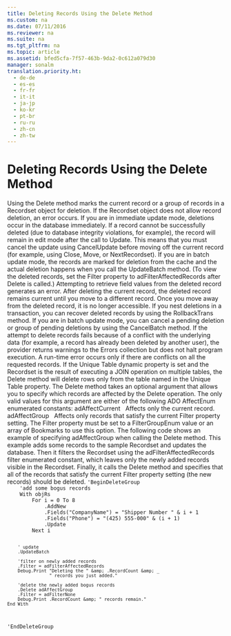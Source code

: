 ```yaml
---
title: Deleting Records Using the Delete Method
ms.custom: na
ms.date: 07/11/2016
ms.reviewer: na
ms.suite: na
ms.tgt_pltfrm: na
ms.topic: article
ms.assetid: bfed5cfa-7f57-463b-9da2-0c612a079d30
manager: sonalm
translation.priority.ht: 
  - de-de
  - es-es
  - fr-fr
  - it-it
  - ja-jp
  - ko-kr
  - pt-br
  - ru-ru
  - zh-cn
  - zh-tw
---
```

# Deleting Records Using the Delete Method
<?xml version="1.0" encoding="utf-8"?>
<developerReferenceWithoutSyntaxDocument xmlns="http://ddue.schemas.microsoft.com/authoring/2003/5" xmlns:xlink="http://www.w3.org/1999/xlink" xmlns:xsi="http://www.w3.org/2001/XMLSchema-instance" xsi:schemaLocation="http://ddue.schemas.microsoft.com/authoring/2003/5 http://dduestorage.blob.core.windows.net/ddueschema/developer.xsd">
  <introduction>
    <para>Using the <legacyBold>Delete</legacyBold> method marks the current record or a group of records in a <legacyBold>Recordset</legacyBold> object for deletion. If the <legacyBold>Recordset</legacyBold> object does not allow record deletion, an error occurs. If you are in immediate update mode, deletions occur in the database immediately. If a record cannot be successfully deleted (due to database integrity violations, for example), the record will remain in edit mode after the call to <legacyBold>Update. </legacyBold>This means that you must cancel the update using <legacyLink xlink:href="eaa856cc-c786-462e-890c-c896261b1741">CancelUpdate</legacyLink> before moving off the current record (for example, using <legacyLink xlink:href="3cdf27d1-a180-4cff-8e42-95dec5fb1b55">Close</legacyLink>, <legacyLink xlink:href="13fe9381-d00b-4f4a-9162-83c3f21b3837">Move</legacyLink>, or <legacyLink xlink:href="ab1fa449-a695-4987-b1ee-bc68f89418dd">NextRecordset</legacyLink>).</para>
    <para>If you are in batch update mode, the records are marked for deletion from the cache and the actual deletion happens when you call the <legacyBold>UpdateBatch</legacyBold> method. (To view the deleted records, set the <legacyBold>Filter</legacyBold> property to <legacyBold>adFilterAffectedRecords</legacyBold> after <legacyBold>Delete</legacyBold> is called.)</para>
    <para>Attempting to retrieve field values from the deleted record generates an error. After deleting the current record, the deleted record remains current until you move to a different record. Once you move away from the deleted record, it is no longer accessible.</para>
    <para>If you nest deletions in a transaction, you can recover deleted records by using the <legacyBold>RollbackTrans</legacyBold> method. If you are in batch update mode, you can cancel a pending deletion or group of pending deletions by using the <legacyBold>CancelBatch</legacyBold> method.</para>
    <para>If the attempt to delete records fails because of a conflict with the underlying data (for example, a record has already been deleted by another user), the provider returns warnings to the <legacyBold>Errors</legacyBold> collection but does not halt program execution. A run-time error occurs only if there are conflicts on all the requested records.</para>
    <para>If the <legacyBold>Unique Table</legacyBold> dynamic property is set and the <legacyBold>Recordset</legacyBold> is the result of executing a JOIN operation on multiple tables, the <legacyBold>Delete</legacyBold> method will delete rows only from the table named in the <legacyBold>Unique Table</legacyBold> property.</para>
    <para>The <legacyBold>Delete</legacyBold> method takes an optional argument that allows you to specify which records are affected by the <legacyBold>Delete</legacyBold> operation. The only valid values for this argument are either of the following ADO <legacyBold>AffectEnum</legacyBold> enumerated constants:  </para>
    <list class="bullet">
      <listItem>
        <para>             <legacyBold>adAffectCurrent   </legacyBold>Affects only the current record.</para>
      </listItem>
      <listItem>
        <para>             <legacyBold>adAffectGroup   </legacyBold>Affects only records that satisfy the current <legacyBold>Filter</legacyBold> property setting. The <legacyBold>Filter</legacyBold> property must be set to a <legacyBold>FilterGroupEnum</legacyBold> value or an array of <legacyBold>Bookmarks</legacyBold> to use this option.</para>
      </listItem>
    </list>
    <para>The following code shows an example of specifying <legacyBold>adAffectGroup</legacyBold> when calling the <legacyBold>Delete</legacyBold> method. This example adds some records to the sample <legacyBold>Recordset</legacyBold> and updates the database. Then it filters the <legacyBold>Recordset</legacyBold> using the <legacyBold>adFilterAffectedRecords</legacyBold> filter enumerated constant, which leaves only the newly added records visible in the <legacyBold>Recordset.</legacyBold> Finally, it calls the <legacyBold>Delete</legacyBold> method and specifies that all of the records that satisfy the current <legacyBold>Filter</legacyBold> property setting (the new records) should be deleted.</para>
    <code>'BeginDeleteGroup
    'add some bogus records
    With objRs
        For i = 0 To 8
            .AddNew
            .Fields("CompanyName") = "Shipper Number " &amp; i + 1
            .Fields("Phone") = "(425) 555-000" &amp; (i + 1)
            .Update
        Next i
        
        ' update
        .UpdateBatch
        
        'filter on newly added records
        .Filter = adFilterAffectedRecords
        Debug.Print "Deleting the " &amp; .RecordCount &amp; _
                    " records you just added."
        
        'delete the newly added bogus records
        .Delete adAffectGroup
        .Filter = adFilterNone
        Debug.Print .RecordCount &amp; " records remain."
    End With
'EndDeleteGroup</code>
  </introduction>
  <relatedTopics />
</developerReferenceWithoutSyntaxDocument>